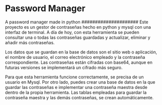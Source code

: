 # Password Manager
A password manager made in python
#####################
Este proyecto es un gestor de contraseñas hecho en python y mysql con una interfaz de terminal.
A día de hoy, con esta herramienta se pueden consultar una o todas las contraseñas guardadas y actualizar, eliminar y añadir más contraseñas.

Los datos que se guardan en la base de datos son el sitio web o aplicación, el nombre de usuario, el correo electrónico empleado y la contraseña correspondiente. 
Las contraseñas están cifradas con base64, aunque en futuras versiones se implementará un cifrado más seguro.

Para que esta herramienta funcione correctamente, se precisa de un usuario en Mysql. Por otro lado, puedes crear una base de datos en la que guardar las contraseñas e
implementar una contraseña maestra desde dentro de la propia herramienta. Las tablas empleadas para guardar la contraseña maestra y las demás contraseñas, se crean automáticamente.